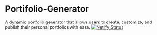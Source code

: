 # Portifolio-Generator
A dynamic portfolio generator that allows users to create, customize, and publish their personal portfolios with ease. 
[![Netlify Status](https://api.netlify.com/api/v1/badges/37a15f0a-e853-4b5f-a90b-4381029801d3/deploy-status)](https://app.netlify.com/sites/portagen/deploys)
